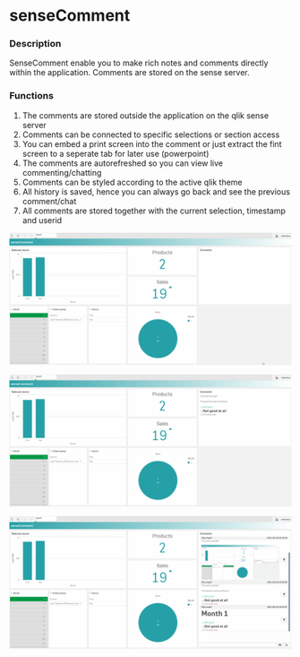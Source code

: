 # senseComment

### Description
SenseComment enable you to make rich notes and comments directly within the application.
Comments are stored on the sense server.

### Functions

1.  The comments are stored outside the application on the qlik sense server
2.  Comments can be connected to specific selections or section access
3.  You can embed a print screen into the comment or just extract the fint screen to a seperate tab for later use (powerpoint)
4.  The comments are autorefreshed so you can view live commenting/chatting
5.  Comments can be styled according to the active qlik theme
6.  All history is saved, hence you can always go back and see the previous comment/chat
7.  All comments are stored together with the current selection, timestamp and userid

![](example_comment.gif)

![](example_fieldComment.gif)

![](example_Chat.gif)
